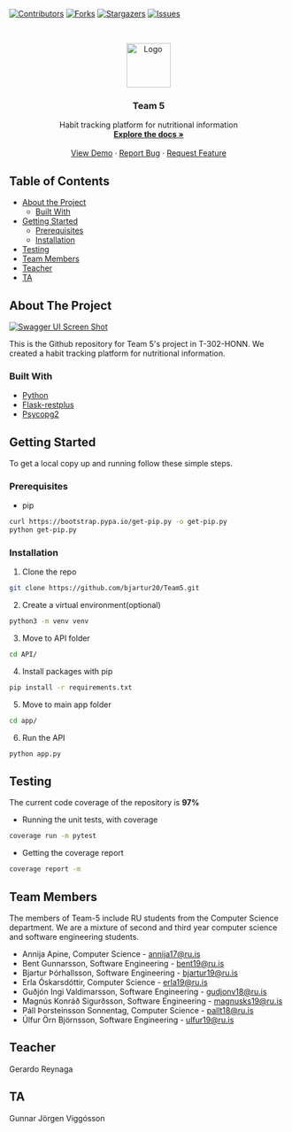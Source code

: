 [![Contributors][contributors-shield]][contributors-url]
[![Forks][forks-shield]][forks-url]
[![Stargazers][stars-shield]][stars-url]
[![Issues][issues-shield]][issues-url]



<!-- PROJECT LOGO -->
<br />
<p align="center">
  <a href="https://github.com/bjartur20/Team5">
    <img src="https://upload.wikimedia.org/wikipedia/en/thumb/b/b7/Reykjavik_University_Logo.svg/1200px-Reykjavik_University_Logo.svg.png" alt="Logo" width="80" height="80">
  </a>

  <h3 align="center">Team 5</h3>

  <p align="center">
    Habit tracking platform for nutritional information
    <br />
    <a href="https://github.com/bjartur20/Team5"><strong>Explore the docs »</strong></a>
    <br />
    <br />
    <a href="https://github.com/bjartur20/Team5">View Demo</a>
    ·
    <a href="https://github.com/bjartur20/Team5/issues">Report Bug</a>
    ·
    <a href="https://github.com/bjartur20/Team5/issues">Request Feature</a>
  </p>
</p>



<!-- TABLE OF CONTENTS -->
## Table of Contents

* [About the Project](#about-the-project)
  * [Built With](#built-with)
* [Getting Started](#getting-started)
  * [Prerequisites](#prerequisites)
  * [Installation](#installation)
* [Testing](#testing)
* [Team Members](#team-members)
* [Teacher](#teacher)
* [TA](#ta)



<!-- ABOUT THE PROJECT -->
## About The Project

[![Swagger UI Screen Shot][product-screenshot]](https://i.imgur.com/WP7MQJj.png)

This is the Github repository for Team 5's project in T-302-HONN.
We created a habit tracking platform for nutritional information.


### Built With

* [Python][python]
* [Flask-restplus][flask-restplus]
* [Psycopg2][psycopg2]



<!-- GETTING STARTED -->
## Getting Started

To get a local copy up and running follow these simple steps.

### Prerequisites

* pip
```sh
curl https://bootstrap.pypa.io/get-pip.py -o get-pip.py
python get-pip.py
```

### Installation

1. Clone the repo
```sh
git clone https://github.com/bjartur20/Team5.git
```
2. Create a virtual environment(optional)
```sh
python3 -m venv venv
```
3. Move to API folder
```sh
cd API/
```
4. Install packages with pip
```sh
pip install -r requirements.txt
```
5. Move to main app folder
```sh
cd app/
```
6. Run the API
```sh
python app.py
```



<!-- TESTING -->
## Testing
The current code coverage of the repository is **97%**

* Running the unit tests, with coverage
```sh
coverage run -m pytest
```
* Getting the coverage report
```sh
coverage report -m
```




<!-- TEAM MEMBERS -->
## Team Members

The members of Team-5 include RU students from the Computer Science department. We are a mixture of second and third year computer science and software engineering students.

* Annija Apine, Computer Science - annija17@ru.is
* Bent Gunnarsson, Software Engineering - bent19@ru.is
* Bjartur Þórhallsson, Software Engineering - bjartur19@ru.is
* Erla Óskarsdóttir, Computer Science - erla19@ru.is
* Guðjón Ingi Valdimarsson, Software Engineering - gudjonv18@ru.is
* Magnús Konráð Sigurðsson, Software Engineering - magnusks19@ru.is
* Páll Þorsteinsson Sonnentag, Computer Science - pallt18@ru.is
* Úlfur Örn Björnsson, Software Engineering - ulfur19@ru.is



<!-- TEACHER -->
## Teacher

Gerardo Reynaga



<!-- TA -->
## TA

Gunnar Jörgen Viggósson





<!-- MARKDOWN LINKS & IMAGES -->
[contributors-shield]: https://img.shields.io/github/contributors/bjartur20/Team5.svg?style=flat-square
[contributors-url]: https://github.com/bjartur20/Team5/graphs/contributors
[forks-shield]: https://img.shields.io/github/forks/bjartur20/Team5.svg?style=flat-square
[forks-url]: https://github.com/bjartur20/Team5/network/members
[stars-shield]: https://img.shields.io/github/stars/bjartur20/Team5.svg?style=flat-square
[stars-url]: https://github.com/bjartur20/Team5/stargazers
[issues-shield]: https://img.shields.io/github/issues/bjartur20/Team5.svg?style=flat-square
[issues-url]: https://github.com/bjartur20/Team5/issues
[product-screenshot]: https://i.imgur.com/WP7MQJj.png
[python]: https://www.python.org/
[flask-restplus]: https://github.com/noirbizarre/flask-restplus
[psycopg2]: https://www.psycopg.org/docs/
